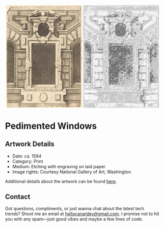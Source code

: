 <html>

<div align="center">
    <img width="49%" src="artwork.jpg" alt="artwork"/>
    <img width="49%" src="ascii_artwork.jpg" alt="artwork ASCII"/>
</div>

# Pedimented Windows

## Artwork Details

- Date: ca. 1594
- Category: Print
- Medium: Etching with engraving on laid paper
- Image rights: Courtesy National Gallery of Art, Washington

Additional details about the artwork can be found [here](https://www.artsy.net/artwork/wendel-dietterlin-author-and-anonymous-etcher-pedimented-windows).

## Contact

Got questions, compliments, or just wanna chat about the latest tech trends? Shoot me an email
at [hellocanardev@gmail.com](mailto:hellocanardev@gmail.com). I promise not to hit you with any spam—just good vibes and
maybe a few lines of code.

</html>
